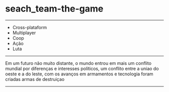 # seach_team-the-game


-----


* Cross-plataform
* Multiplayer
* Coop
* Ação
* Luta



-----


Em um futuro não muito distante, o mundo entrou em mais um conflito mundial por diferenças e interesses políticos, um conflito entre a uniao do oeste e a do leste, com os avanços em armamentos e tecnologia foram criadas armas de destruiçao 


-----

